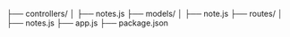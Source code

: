 ├── controllers/
│   ├── notes.js
├── models/
│   ├── note.js
├── routes/
│   ├── notes.js
├── app.js
├── package.json
